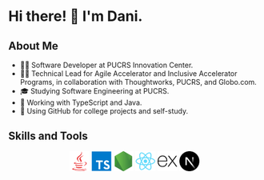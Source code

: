 # Hi there! 👋 I'm Dani.

## About Me

- 👩‍💻 Software Developer at PUCRS Innovation Center.
- 👩‍🏫 Technical Lead for Agile Accelerator and Inclusive Accelerator Programs, in collaboration with Thoughtworks, PUCRS, and Globo.com.
- 🎓 Studying Software Engineering at PUCRS.
- 💼 Working with TypeScript and Java.
- 📘 Using GitHub for college projects and self-study.

## Skills and Tools

<div align="center">
  <img src="https://raw.githubusercontent.com/devicons/devicon/master/icons/java/java-plain.svg" alt="Java" width="40" height="40"/>
  <img src="https://raw.githubusercontent.com/devicons/devicon/master/icons/typescript/typescript-plain.svg" alt="TypeScript" width="40" height="40"/>
  <img src="https://raw.githubusercontent.com/devicons/devicon/master/icons/nodejs/nodejs-original.svg" alt="Node.js" width="40" height="40"/>
  <img src="https://raw.githubusercontent.com/devicons/devicon/master/icons/react/react-original.svg" alt="React" width="40" height="40"/>
  <img src="https://raw.githubusercontent.com/devicons/devicon/master/icons/express/express-original.svg" alt="Express.js" width="40" height="40"/>
  <img src="https://raw.githubusercontent.com/devicons/devicon/master/icons/nextjs/nextjs-original.svg" alt="Next.js" width="40" height="40"/>
</div>
<br>




